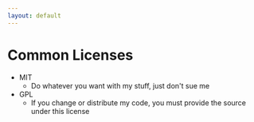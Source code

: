 ```yaml
---
layout: default
---
```


# Common Licenses

- MIT
  - Do whatever you want with my stuff, just don't sue me
- GPL
  - If you change or distribute my code, you must provide the source under this license
